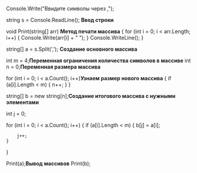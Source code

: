 Console.Write("Ввидите символы через ,");

string s = Console.ReadLine(); **Ввод строки**


void Print(string[] arr)     **Метод печати  массива**
{
    for (int i = 0; i < arr.Length; i++)
    {
        Console.Write(arr[i] + " ");
    }
    Console.WriteLine();
}



string[] a = s.Split(','); **Создание основного массива**




int m = 4;**Переменная ограничения количества символов в массиве**
int n = 0;**Переменная размера массива**




for (int i = 0; i < a.Count(); i++)**Узнаем размер нового массива**
{
    if (a[i].Length < m)
    {
        n++;
    }
}

string[] b = new string[n];**Создание итогового массива с нужными элементами**

int j = 0;

for (int i = 0; i < a.Count(); i++)
{
    if (a[i].Length < m)
    {
        b[j] = a[i];

        j++;
    }
}




Print(a);**Вывод массивов**
Print(b);
